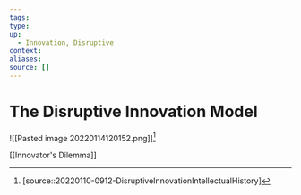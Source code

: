 ```yaml
---
tags:
type:
up:
  - Innovation, Disruptive
context:
aliases:
source: []
---
```


# The Disruptive Innovation Model

![[Pasted image 20220114120152.png]][^1]

[[Innovator's Dilemma]]

[^1]: [source::20220110-0912-DisruptiveInnovationIntellectualHistory]
